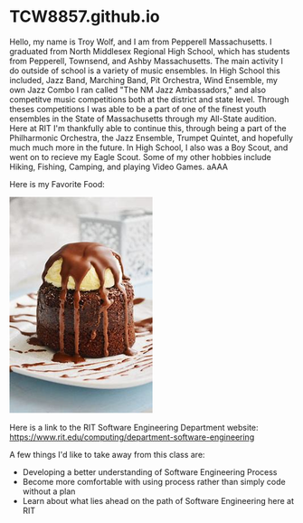 # TCW8857.github.io

Hello, my name is Troy Wolf, and I am from Pepperell Massachusetts. I graduated from North Middlesex Regional High School, which has students from Pepperell, Townsend, and Ashby Massachusetts. The main activity I do outside of school is a variety of music ensembles. In High School this included, Jazz Band, Marching Band, Pit Orchestra, Wind Ensemble, my own Jazz Combo I ran called "The NM Jazz Ambassadors," and also competitve music competitions both at the district and state level. Through theses competitions I was able to be a part of one of the finest youth ensembles in the State of Massachusetts through my All-State audition. Here at RIT I'm thankfully able to continue this, through being a part of the Philharmonic Orchestra, the Jazz Ensemble, Trumpet Quintet, and hopefully much much more in the future. In High School, I also was a Boy Scout, and went on to recieve my Eagle Scout. Some of my other hobbies include Hiking, Fishing, Camping, and playing Video Games. aAAA

Here is my Favorite Food:

![Alt text](https://github.com/TCW8857/TCW8857.github.io/blob/main/My_Favorite_Food.jpg "Molten Lava Cake")

Here is a link to the RIT Software Engineering Department website:
https://www.rit.edu/computing/department-software-engineering

A few things I'd like to take away from this class are:
* Developing a better understanding of Software Engineering Process
* Become more comfortable with using process rather than simply code without a plan
* Learn about what lies ahead on the path of Software Engineering here at RIT
